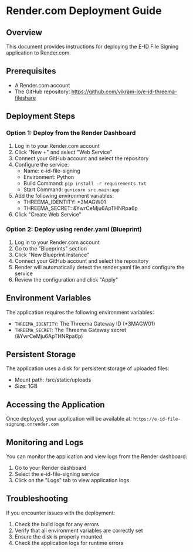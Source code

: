 # Render.com Deployment Guide

## Overview

This document provides instructions for deploying the E-ID File Signing application to Render.com.

## Prerequisites

- A Render.com account
- The GitHub repository: https://github.com/vikram-io/e-id-threema-fileshare

## Deployment Steps

### Option 1: Deploy from the Render Dashboard

1. Log in to your Render.com account
2. Click "New +" and select "Web Service"
3. Connect your GitHub account and select the repository
4. Configure the service:
   - Name: e-id-file-signing
   - Environment: Python
   - Build Command: `pip install -r requirements.txt`
   - Start Command: `gunicorn src.main:app`
5. Add the following environment variables:
   - THREEMA_IDENTITY: *3MAGW01
   - THREEMA_SECRET: &YwrCeMju6ApTHNRpa6p
6. Click "Create Web Service"

### Option 2: Deploy using render.yaml (Blueprint)

1. Log in to your Render.com account
2. Go to the "Blueprints" section
3. Click "New Blueprint Instance"
4. Connect your GitHub account and select the repository
5. Render will automatically detect the render.yaml file and configure the service
6. Review the configuration and click "Apply"

## Environment Variables

The application requires the following environment variables:

- `THREEMA_IDENTITY`: The Threema Gateway ID (*3MAGW01)
- `THREEMA_SECRET`: The Threema Gateway secret (&YwrCeMju6ApTHNRpa6p)

## Persistent Storage

The application uses a disk for persistent storage of uploaded files:
- Mount path: /src/static/uploads
- Size: 1GB

## Accessing the Application

Once deployed, your application will be available at:
`https://e-id-file-signing.onrender.com`

## Monitoring and Logs

You can monitor the application and view logs from the Render dashboard:
1. Go to your Render dashboard
2. Select the e-id-file-signing service
3. Click on the "Logs" tab to view application logs

## Troubleshooting

If you encounter issues with the deployment:
1. Check the build logs for any errors
2. Verify that all environment variables are correctly set
3. Ensure the disk is properly mounted
4. Check the application logs for runtime errors
